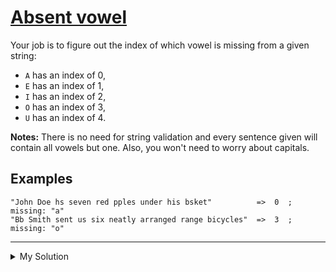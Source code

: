 # [Absent vowel](https://www.codewars.com/kata/56414fdc6488ee99db00002c)

Your job is to figure out the index of which vowel is missing from a given string:

- `A` has an index of 0,
- `E` has an index of 1,
- `I` has an index of 2,
- `O` has an index of 3,
- `U` has an index of 4.

**Notes:** There is no need for string validation and every sentence given will contain all vowels but one. Also, you won't need to worry about capitals.

## Examples

    "John Doe hs seven red pples under his bsket"          =>  0  ; missing: "a"
    "Bb Smith sent us six neatly arranged range bicycles"  =>  3  ; missing: "o"

---

<details><summary>My Solution</summary>

```js
function absentVowel(x) {
  return 'aeiou'.split('').findIndex(v => !x.includes(v))
}
```

</details>
